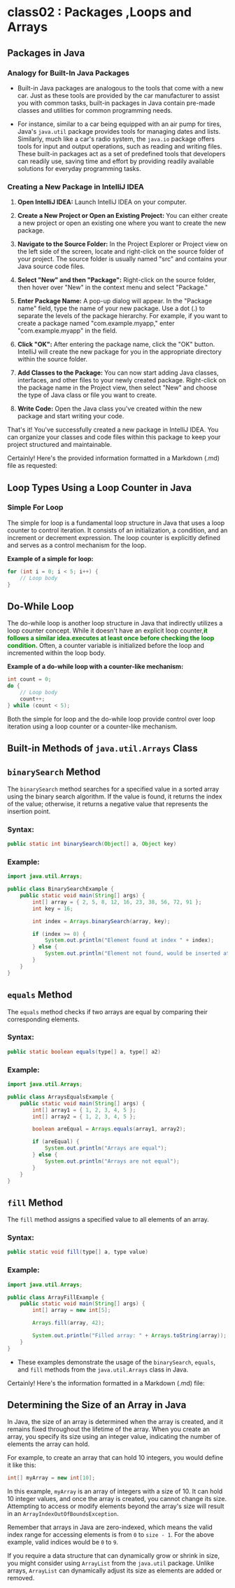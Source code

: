 # class02 : Packages ,Loops and Arrays
## Packages in Java 
### Analogy for Built-In Java Packages

- Built-in Java packages are analogous to the tools that come with a new car. Just as these tools are provided by the car manufacturer to assist you with common tasks, built-in packages in Java contain pre-made classes and utilities for common programming needs.

- For instance, similar to a car being equipped with an air pump for tires, Java's `java.util` package provides tools for managing dates and lists. Similarly, much like a car's radio system, the `java.io` package offers tools for input and output operations, such as reading and writing files. These built-in packages act as a set of predefined tools that developers can readily use, saving time and effort by providing readily available solutions for everyday programming tasks. 

### Creating a New Package in IntelliJ IDEA

1. **Open IntelliJ IDEA:**
   Launch IntelliJ IDEA on your computer.

2. **Create a New Project or Open an Existing Project:**
   You can either create a new project or open an existing one where you want to create the new package.

3. **Navigate to the Source Folder:**
   In the Project Explorer or Project view on the left side of the screen, locate and right-click on the source folder of your project. The source folder is usually named "src" and contains your Java source code files.

4. **Select "New" and then "Package":**
   Right-click on the source folder, then hover over "New" in the context menu and select "Package."

5. **Enter Package Name:**
   A pop-up dialog will appear. In the "Package name" field, type the name of your new package. Use a dot (.) to separate the levels of the package hierarchy. For example, if you want to create a package named "com.example.myapp," enter "com.example.myapp" in the field.

6. **Click "OK":**
   After entering the package name, click the "OK" button. IntelliJ will create the new package for you in the appropriate directory within the source folder.

7. **Add Classes to the Package:**
   You can now start adding Java classes, interfaces, and other files to your newly created package. Right-click on the package name in the Project view, then select "New" and choose the type of Java class or file you want to create.

8. **Write Code:**
   Open the Java class you've created within the new package and start writing your code.

That's it! You've successfully created a new package in IntelliJ IDEA. You can organize your classes and code files within this package to keep your project structured and maintainable.

Certainly! Here's the provided information formatted in a Markdown (.md) file as requested:

## Loop Types Using a Loop Counter in Java

### Simple For Loop

The simple for loop is a fundamental loop structure in Java that uses a loop counter to control iteration. It consists of an initialization, a condition, and an increment or decrement expression. The loop counter is explicitly defined and serves as a control mechanism for the loop.

**Example of a simple for loop:**

```java
for (int i = 0; i < 5; i++) {
    // Loop body
}
```

## Do-While Loop

The do-while loop is another loop structure in Java that indirectly utilizes a loop counter concept. While it doesn't have an explicit loop counter,<span style="color:green">**it follows a similar idea.executes at least once before checking the loop condition.**</span>  Often, a counter variable is initialized before the loop and incremented within the loop body.

**Example of a do-while loop with a counter-like mechanism:**

```java
int count = 0;
do {
    // Loop body
    count++;
} while (count < 5);
```

Both the simple for loop and the do-while loop provide control over loop iteration using a loop counter or a counter-like mechanism.




## Built-in Methods of `java.util.Arrays` Class

## `binarySearch` Method

The `binarySearch` method searches for a specified value in a sorted array using the binary search algorithm. If the value is found, it returns the index of the value; otherwise, it returns a negative value that represents the insertion point.

### Syntax:

```java
public static int binarySearch(Object[] a, Object key)
```

### Example:

```java
import java.util.Arrays;

public class BinarySearchExample {
    public static void main(String[] args) {
        int[] array = { 2, 5, 8, 12, 16, 23, 38, 56, 72, 91 };
        int key = 16;

        int index = Arrays.binarySearch(array, key);

        if (index >= 0) {
            System.out.println("Element found at index " + index);
        } else {
            System.out.println("Element not found, would be inserted at index " + (-index - 1));
        }
    }
}
```

## `equals` Method

The `equals` method checks if two arrays are equal by comparing their corresponding elements.

### Syntax:

```java
public static boolean equals(type[] a, type[] a2)
```

### Example:

```java
import java.util.Arrays;

public class ArraysEqualsExample {
    public static void main(String[] args) {
        int[] array1 = { 1, 2, 3, 4, 5 };
        int[] array2 = { 1, 2, 3, 4, 5 };

        boolean areEqual = Arrays.equals(array1, array2);

        if (areEqual) {
            System.out.println("Arrays are equal");
        } else {
            System.out.println("Arrays are not equal");
        }
    }
}
```

## `fill` Method

The `fill` method assigns a specified value to all elements of an array.

### Syntax:

```java
public static void fill(type[] a, type value)
```

### Example:

```java
import java.util.Arrays;

public class ArrayFillExample {
    public static void main(String[] args) {
        int[] array = new int[5];

        Arrays.fill(array, 42);

        System.out.println("Filled array: " + Arrays.toString(array));
    }
}
```


- These examples demonstrate the usage of the `binarySearch`, `equals`, and `fill` methods from the `java.util.Arrays` class in Java. 

Certainly! Here's the information formatted in a Markdown (.md) file:


## Determining the Size of an Array in Java

In Java, the size of an array is determined when the array is created, and it remains fixed throughout the lifetime of the array. When you create an array, you specify its size using an integer value, indicating the number of elements the array can hold.

For example, to create an array that can hold 10 integers, you would define it like this:

```java
int[] myArray = new int[10];
```

In this example, `myArray` is an array of integers with a size of 10. It can hold 10 integer values, and once the array is created, you cannot change its size. Attempting to access or modify elements beyond the array's size will result in an `ArrayIndexOutOfBoundsException`.

Remember that arrays in Java are zero-indexed, which means the valid index range for accessing elements is from `0` to `size - 1`. For the above example, valid indices would be `0` to `9`.

If you require a data structure that can dynamically grow or shrink in size, you might consider using `ArrayList` from the `java.util` package. Unlike arrays, `ArrayList` can dynamically adjust its size as elements are added or removed.


